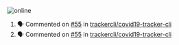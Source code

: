 ![online](https://puppeteer-screenshot-two.vercel.app/https:/covid19-tracker-cli-21t7uvea5.vercel.app/history/web/charts/ph/?quality=75&key=0bb7be77-c9da-4030-aaa2-cbf325b14210&type=jpeg&viewportHeight=950&viewportWidth=1250)

<!--START_SECTION:activity-->
1. 🗣 Commented on [#55](https://github.com/trackercli/covid19-tracker-cli/issues/55) in [trackercli/covid19-tracker-cli](https://github.com/trackercli/covid19-tracker-cli)
2. 🗣 Commented on [#55](https://github.com/trackercli/covid19-tracker-cli/issues/55) in [trackercli/covid19-tracker-cli](https://github.com/trackercli/covid19-tracker-cli)
<!--END_SECTION:activity-->
